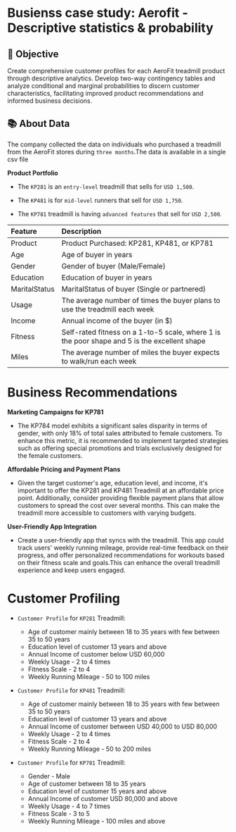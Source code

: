 # Busienss case study: Aerofit - Descriptive statistics & probability

## 🎯 Objective
Create comprehensive customer profiles for each AeroFit treadmill product through descriptive analytics. Develop two-way contingency tables and analyze conditional and marginal probabilities to discern customer characteristics, facilitating improved product recommendations and informed business decisions.

## 📚 About Data
The company collected the data on individuals who purchased a treadmill from the AeroFit stores during `three months`.The data is available in a single csv file 

**Product Portfolio**

- The `KP281` is an `entry-level` treadmill that sells for `USD 1,500`.


- The `KP481` is for `mid-level` runners that sell for `USD 1,750`.


- The `KP781` treadmill is having `advanced features` that sell for `USD 2,500`.
  
| Feature | Description |
|:--------|:------------|
| Product | Product Purchased:	KP281, KP481, or KP781 |
| Age | Age of buyer in years |
| Gender | Gender of buyer (Male/Female) |
| Education | Education of buyer in years |
| MaritalStatus | MaritalStatus of buyer (Single or partnered) |
| Usage | The average number of times the buyer plans to use the treadmill each week |
| Income | Annual income of the buyer (in $) | 
| Fitness | Self-rated fitness on a 1-to-5 scale, where 1 is the poor shape and 5 is the excellent shape | 
| Miles | The average number of miles the buyer expects to walk/run each week | 

# Business Recommendations

**Marketing Campaigns for KP781**

- The KP784 model exhibits a significant sales disparity in terms of gender, with only 18% of total sales attributed to female customers. To enhance this metric, it is recommended to implement targeted strategies such as offering special promotions and trials exclusively designed for the female customers.

**Affordable Pricing and Payment Plans**
 
- Given the target customer's age, education level, and income, it's important to offer the KP281 and KP481 Treadmill at an affordable price point. Additionally, consider providing flexible payment plans that allow customers to spread the cost over several months. This can make the treadmill more accessible to customers with varying budgets.

**User-Friendly App Integration**

- Create a user-friendly app that syncs with the treadmill. This app could track users' weekly running mileage, provide real-time feedback on their progress, and offer personalized recommendations for workouts based on their fitness scale and goals.This  can enhance the overall treadmill experience and keep users engaged.

# Customer Profiling

- `Customer Profile` for `KP281` Treadmill:

    - Age of customer mainly between 18 to 35 years  with few between 35 to 50 years
    - Education level of customer 13 years and above
    - Annual Income of customer below USD 60,000 
    - Weekly Usage - 2 to 4 times
    - Fitness Scale - 2 to 4 
    - Weekly Running Mileage - 50 to 100 miles
    
    
- `Customer Profile` for `KP481` Treadmill:

    - Age of customer mainly between 18 to 35 years  with few between 35 to 50 years
    - Education level of customer 13 years and above
    - Annual Income of customer between USD 40,000 to USD 80,000
    - Weekly Usage - 2 to 4 times
    - Fitness Scale - 2 to 4 
    - Weekly Running Mileage - 50 to 200 miles
 
 
- `Customer Profile` for `KP781` Treadmill:

    - Gender - Male
    - Age of customer between 18 to 35 years
    - Education level of customer 15 years and above
    - Annual Income of customer USD 80,000 and above
    - Weekly Usage - 4 to 7 times
    - Fitness Scale - 3 to 5 
    - Weekly Running Mileage - 100 miles and above
